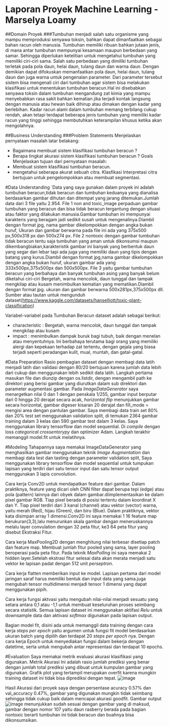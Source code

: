 # Laporan Proyek Machine Learning - Marselya Loamy

##Domain Proyek
###Tumbuhan menjadi salah satu organisme yang mampu memproduksi senyawa toksin, bahkan dapat dimanfaatkan sebagai bahan racun oleh manusia. Tumbuhan memiliki ribuan bahkan jutaan jenis, di mana antar tumbuhan mempunyai kesamaan maupun berbedaan yang samar. Sehingga diperlukan ketelitian untuk mengetahui tumbuhan yang memiliki ciri-ciri sama. Salah satu perbedaan yang dimiliki tumbuhan terletak pada pola daun, helai daun, tulang daun dan warna daun. Dengan demikian dapat difokuskan memanfaatkan pola daun, helai daun, tulang daun dan juga warna untuk pengenalan parameter. Dari parameter tersebut sistem bisa mengenali ciri dari tumbuhan agar sistem bisa melakukan klasifikasi untuk menentukan tumbuhan beracun.Hal ini disebabkan senyawa toksin dalam tumbuhan mengandung zat kimia yang mampu menyebabkan rasa sakit bahkan kematian jika terjadi kontak langsung dengan manusia atau hewan baik dihirup atau dimakan dengan kadar yang berlebihan. Kadar racun alami dalam tumbuhan memang terbilang cukup rendah, akan tetapi terdapat beberapa jenis tumbuhan yang memiliki kadar racun yang tinggi sehingga membutuhkan keterampilan khusus ketika akan mengolahnya.

##Business Understanding
###Problem Statements
Menjelaskan pernyataan masalah latar belakang:
* Bagaimana membuat sistem klasifikasi tumbuhan beracun ?
* Berapa tingkat akurasi sistem klasifikasi tumbuhan beracun ?
Goals
Menjelaskan tujuan dari pernyataan masalah:
* Membuat sistem klasifikasi tumbuhan beracun.
* mengetahui seberapa akurat sebuah citra. Klasfikasi Interpretasi citra bertujuan untuk pengelompokkan atau membuat segmentasi.

#Data Understanding
`Data yang saya gunakan dalam proyek ini adalah tumbuhan beracun,tidak beracun dan tumbuhan keduanya yang dianalisa berdasarkan gambar dihutan dan ditempat yang jarang ditemukan.Jumlah data dari 3 file yaitu 2.954.
    File 1 non and toxic_image perpaduan gambar tumbuhan yang beracun dan bisa tidak beracun tergantung dengan situasi atau faktor yang dilakukan manusia.Gambar tumbuhan ini mempunyai karakteris yang beragam jadi sedikit susah untuk mengenalinya.Diambil dengan format jpg, nama gambar dikelompokkan dengan angka bukan huruf, Ukuran dan gambar berwarna pada file ini ada yang 375x500 px,500x318 px dan 500x274 px.
    File 2 nontoxic dengan gambar tumbuhan tidak beracun tentu saja tumbuhan yang aman untuk dikonsumsi maupun dikembangbiakan,karakteristik gambar ini banyak yang berbentuk daun yang segar dan lebar tapi ada juga yang memiliki daun yang tipis dengan batang yang kurus.Diambil dengan format jpg,nama gambar dikelompokkan dengan angka bukan huruf, ukuran gambar ada yang 333x500px,375x500px dan 500x500px.
    File 3 yaitu gambar tumbuhan beracun yang berbahaya dan banyak tumbuhan asing yang banyak belum diketahui ciri-ciri Bergetah, warna mencolok, daun tunggal dan tampak mengkilap atau kusam menimbulkan kematian yang mematikan.Diambil dengan format jpg. ukuran dan gambar berwarna 500x281px,375x500px dll. 
Sumber atau tautan untuk mengunduh dataset(https://www.kaggle.com/datasets/hanselliott/toxic-plant-classification)

Variabel-variabel pada Tumbuhan Beracun dataset adalah sebagai berikut:
* characteristic : Bergetah, warna mencolok, daun tunggal dan tampak mengkilap atau kusam
* impact : menimbulkan dampak buruk bagi tubuh, baik dengan menelan atau menyentuhnya. Ini berbahaya terutama bagi orang yang memiliki alergi dan kepekaan terhadap zat tertentu, dengan gejala yang biasa terjadi seperti peradangan kulit, mual, muntah, dan gatal-gatal.

#Data Preparation
Rasio pembagian dataset dengan membagi data latih menjadi latih dan validasi dengan 80/20 bertujuan karena jumlah data lebih dari cukup dan menggunakan lebih sedikit data latih.
Langkah pertama masukan file dan diunzip dengan os.listdir, dengan mengambil path ke direktori yang berisi gambar yang diurutkan dalam sub direktori dan parameter augmentasi gambar. Pada _ImageDataGenerator_ saya menargetkan nilai 0 dan 1 dengan penskala 1/255, gambar input berputar dari 0 hingga 20 derajat secara acak, _horizontal_ _flip_ menunjukkan gambar secara horizontal, gambar digeser kisaran 20 derajat dan fill_mode = mengisi area dengan pantulan gambar. 
Saya membagi data train set 80% dan 20% test set menggunakan validation split, di temukan 2364 gambar training dalam 3 kelas dan 590 gambar test dalam 3 kelas. Saya menggunakan library tensorflow dan model sequential. Di _compile_ dengan loss _categorical_ _crossentorypy_ dan optimizer Adam. Langkah terakhir memanggil model.fit untuk melatihnya.

#Modeling
Tahapannya saya memakai ImageDataGenerator yang menghasilkan gambar menggunakan teknik _Image Augmentation_ dan membagi data test dan tasting dengan parameter validation split, Saya menggunakan library tensorflow dan model sequential untuk tumpukan lapisan yang terdiri dari satu tensor input dan satu tensor output menggunakan 3 lapis convolution.

Cara kerja Conv2D untuk mendapatkan feature dari gambar. Dalam praktiknya, feature yang dicari oleh CNN filter dapat berupa tepi (edge) atau pola (pattern) lainnya dari obyek dalam gambar.diimplementasikan ke dalam pixel gambar RGB. Tiap pixel berada di posisi tertentu dalam koordinat X dan Y. Tiap pixel terdiri dari 3 kanal (channel) atau vektor (vector) warna, yaitu merah (Red), hijau (Green), dan biru (Blue). Dalam praktiknya, vektor kata disimpan array 1 dimensi.Conv2D ini saya memakai 1 16 feature map berukuran(3,3),lalu menurunkan skala gambar dengan meneruskannya melalu layer convulation dengan 32 peta fitur, ke3 64 peta fitur yang disebut Ekstraksi Fitur.

Cara kerja MaxPooling2D dengan menghitung nilai terbesar disetiap patch dan feature map. Membuat jumlah fitur pooled yang sama, layer pooling beroperasi pada peta fitur. Pada teknik _MaxPolling_ ini saya memakai 2 hidden layer.Setelah ekstrasi fitur selesai data akan merata menjadi satu vektor ke lapisan padat dengan 512 unit _perseptron_.

Cara kerja flatten memberikan input ke model. Lapisan pertama dari model jaringan saraf harus memiliki bentuk dan input data yang sama.juga mengubah tensor multidimensi menjadi tensor 1 dimensi yang dapat menggunakan pipih.

Cara kerja fungsi aktvasi yaitu mengubah nilai-nilai menjadi sesuatu yang setara antara 0,1 atau -1,1 untuk membuat keseluruhan proses seimbang secara statistik.
Semua lapisan dataset ini menggunakan aktifasi _Relu_ untuk downsample data dan aktivasi _softmax_ digunakan pada lapisan output.

Bagian model fit, disini ada untuk memanggil data training dengan cara kerja _steps_ _per_ _epoch_ yaitu argumen untuk fungsi fit model berdasarkan ukuran batch yang dipilih dan terdapat 20 _steps_ _per_ _epoch_ nya. Dengan cara kerja Epoch untuk menyediakan fungsi dalam bekerja dengan datetime, serta untuk mengubah antar representasi dan terdapat 10 epochs.

#Evaluation
Saya memakai metrik evaluasi akurasi klasifikasi yang digunakan. Metrik Akurasi Ini adalah rasio jumlah prediksi yang benar dengan jumlah total prediksi yang dibuat untuk kumpulan gambar yang digunakan. Grafik plot yang tertampil merupakan overfit karena mungkin training dataset ini tidak bisa diprediksi dengan tepat.
![image](https://user-images.githubusercontent.com/55178060/194866973-c2cb83b3-6fe5-47db-a83b-0e0f5320ded3.png)

Hasil Akurasi dari proyek saya dengan persentase acuracy 0.57% dan val_accuracy 0.47%, gambar yang digunakan mungkin tidak seimbang sehingga tidak cukup baik dalam mencapai akurasi goodfit. 
Gambar output
![image](https://user-images.githubusercontent.com/55178060/194867216-ed1dd8a4-d258-4bf0-9342-ff9385098196.png) menunjukkan sudah sesuai dengan gambar yang di maksud, gambar dengan nomor 107 yaitu daun rasberry berada pada bagian nontoxic berarti tumbuhan ini tidak beracun dan buahnya bisa dikonsumsikan.
